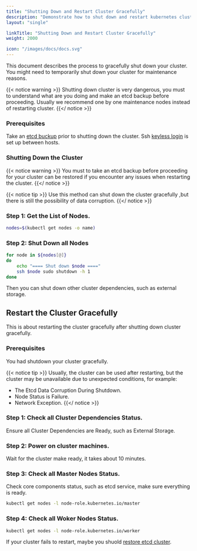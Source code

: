 ```yaml
---
title: "Shutting Down and Restart Cluster Gracefully"
description: "Demonstrate how to shut down and restart kubernetes cluster Gracefully"
layout: "single"

linkTitle: "Shutting Down and Restart Cluster Gracefully"
weight: 2000

icon: "/images/docs/docs.svg"
---
```

This document describes the process to gracefully shut down your cluster. You might need to temporarily shut down your cluster for maintenance reasons.

{{< notice warning >}}
Shutting down cluster is very dangerous, you must to understand what are you doing and make an etcd backup before proceeding.
Usually we recommend one by one maintenance nodes instead of restarting cluster.
{{</ notice >}}

### Prerequisites
Take an [etcd buckup](https://github.com/etcd-io/etcd/blob/master/Documentation/op-guide/recovery.md#snapshotting-the-keyspace) prior to shutting down the cluster.
Ssh [keyless login](https://man.openbsd.org/ssh.1#AUTHENTICATION) is set up between hosts.

### Shutting Down the Cluster
{{< notice warning >}}
You must to take an etcd backup before proceeding for your cluster can be restored if you encounter any issues when restarting the cluster.
{{</ notice >}}

{{< notice tip >}}
Use this method can shut down the cluster gracefully ,but there is still the possibility of data corruption.
{{</ notice >}}

### Step 1: Get the List of Nodes.
```bash
nodes=$(kubectl get nodes -o name)
```
### Step 2: Shut Down all Nodes
```bash
for node in ${nodes[@]}
do
    echo "==== Shut down $node ===="
    ssh $node sudo shutdown -h 1
done
```
Then you can shut down other cluster dependencies, such as external storage.

## Restart the Cluster Gracefully
This is about restarting the cluster gracefully after shutting down cluster gracefully.

### Prerequisites
You had shutdown your cluster gracefully.

{{< notice tip >}}
Usually, the cluster can be used after restarting, but the cluster may be unavailable due to unexpected conditions, for example:
- The Etcd Data Corruption During Shutdown.
- Node Status is Failure.
- Network Exception.
{{</ notice >}}

### Step 1: Check all Cluster Dependencies Status.
Ensure all Cluster Dependencies are Ready, such as External Storage.
### Step 2: Power on cluster machines.
Wait for the cluster make ready, it takes about 10 minutes.
### Step 3: Check all Master Nodes Status.
Check core components status, such as etcd service, make sure everything is ready.
```bash
kubectl get nodes -l node-role.kubernetes.io/master
```

### Step 4: Check all Woker Nodes Status.
```bash
kubectl get nodes -l node-role.kubernetes.io/worker
```

If your cluster fails to restart, maybe you shuold [restore etcd cluster](https://github.com/etcd-io/etcd/blob/master/Documentation/op-guide/recovery.md#restoring-a-cluster).
